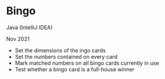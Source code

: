 # Bingo
 Java (IntelliJ IDEA)
 
 Nov 2021
 - Set the dimensions of the ingo cards
 - Set the numbers contained on every card
 - Mark matched numbers on all bingo cards currently in use
 - Test whether a bingo card is a full-house winner
